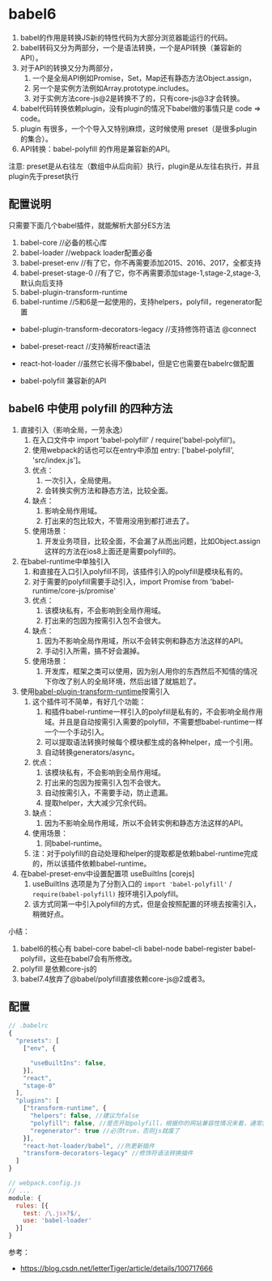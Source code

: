 # babel6

1. babel的作用是转换JS新的特性代码为大部分浏览器能运行的代码。
2. babel转码又分为两部分，一个是语法转换，一个是API转换（兼容新的 API）。
3. 对于API的转换又分为两部分，
   1. 一个是全局API例如Promise，Set，Map还有静态方法Object.assign，
   2. 另一个是实例方法例如Array.prototype.includes。
   3. 对于实例方法core-js@2是转换不了的，只有core-js@3才会转换。
4. babel代码转换依赖plugin，没有plugin的情况下babel做的事情只是 code => code。
5. plugin 有很多，一个个导入又特别麻烦，这时候使用 preset（是很多plugin的集合）。
6. API转换：babel-polyfill 的作用是兼容新的API。

注意: preset是从右往左（数组中从后向前）执行，plugin是从左往右执行，并且plugin先于preset执行

## 配置说明

只需要下面几个babel插件，就能解析大部分ES方法

1. babel-core //必备的核心库
2. babel-loader //webpack loader配置必备
3. babel-preset-env //有了它，你不再需要添加2015、2016、2017，全都支持
4. babel-preset-stage-0 //有了它，你不再需要添加stage-1,stage-2,stage-3,默认向后支持
5. babel-plugin-transform-runtime
6. babel-runtime //5和6是一起使用的，支持helpers，polyfill，regenerator配置

- babel-plugin-transform-decorators-legacy //支持修饰符语法 @connect
- babel-preset-react //支持解析react语法
- react-hot-loader //虽然它长得不像babel，但是它也需要在babelrc做配置

- babel-polyfill 兼容新的API

## babel6 中使用 polyfill 的四种方法

1. 直接引入（影响全局，一劳永逸）
   1. 在入口文件中 import 'babel-polyfill' / require('babel-polyfill')。
   2. 使用webpack的话也可以在entry中添加 entry: ['babel-polyfill', 'src/index.js']。
   3. 优点：
      1. 一次引入，全局使用。
      2. 会转换实例方法和静态方法，比较全面。
   4. 缺点：
      1. 影响全局作用域。
      2. 打出来的包比较大，不管用没用到都打进去了。
   5. 使用场景：
      1. 开发业务项目，比较全面，不会漏了从而出问题，比如Object.assign这样的方法在ios8上面还是需要polyfill的。
2. 在babel-runtime中单独引入
   1. 和直接在入口引入polyfill不同，该插件引入的polyfill是模块私有的。
   2. 对于需要的polyfill需要手动引入，import Promise from 'babel-runtime/core-js/promise'
   3. 优点：
      1. 该模块私有，不会影响到全局作用域。
      2. 打出来的包因为按需引入包不会很大。
   4. 缺点：
      1. 因为不影响全局作用域，所以不会转实例和静态方法这样的API。
      2. 手动引入所需，搞不好会漏掉。
   5. 使用场景：
      1. 开发库，框架之类可以使用，因为别人用你的东西然后不知情的情况下你改了别人的全局环境，然后出错了就尴尬了。
3. 使用[babel-plugin-transform-runtime](https://www.npmjs.com/package/babel-plugin-transform-runtime)按需引入
   1. 这个插件可不简单，有好几个功能：
      1. 和插件babel-runtime一样引入的polyfill是私有的，不会影响全局作用域。并且是自动按需引入需要的polyfill，不需要想babel-runtime一样一个一个手动引入。
      2. 可以提取语法转换时候每个模块都生成的各种helper，成一个引用。
      3. 自动转换generators/async。
   2. 优点：
      1. 该模块私有，不会影响到全局作用域。
      2. 打出来的包因为按需引入包不会很大。
      3. 自动按需引入，不需要手动，防止遗漏。
      4. 提取helper，大大减少冗余代码。
   3. 缺点：
      1. 因为不影响全局作用域，所以不会转实例和静态方法这样的API。
   4. 使用场景：
      1. 同babel-runtime。
   5. 注：对于polyfill的自动处理和helper的提取都是依赖babel-runtime完成的，所以该插件依赖babel-runtime。
4. 在babel-preset-env中设置配置项 useBuiltIns [corejs]
   1. useBuiltIns 选项是为了分割入口的 `import 'babel-polyfill'` / `require(babel-polyfill)` 按环境引入polyfill。
   2. 该方式同第一中引入polyfill的方式，但是会按照配置的环境去按需引入，稍微好点。

小结：

1. babel6的核心有 babel-core babel-cli babel-node babel-register babel-polyfill，这些在babel7会有所修改。
2. polyfill 是依赖core-js的
3. babel7.4放弃了@babel/polyfill直接依赖core-js@2或者3。

## 配置

```js
// .babelrc
{
  "presets": [
    ["env", {

      "useBuiltIns": false,
    }],
    "react",
    "stage-0"
  ],
  "plugins": [
    ["transform-runtime", {
      "helpers": false, //建议为false
      "polyfill": false, //是否开始polyfill，根据你的网站兼容性情况来看，通常我不开启，开启会增加很多额外的代码
      "regenerator": true //必须true，否则js就废了
    }],
    "react-hot-loader/babel", //热更新插件
    "transform-decorators-legacy" //修饰符语法转换插件
  ]
}
```

```js
// webpack.config.js
// ...
module: {
  rules: [{
    test: /\.jsx?$/,
    use: 'babel-loader'
  }]
}
```

参考：

- https://blog.csdn.net/letterTiger/article/details/100717666
